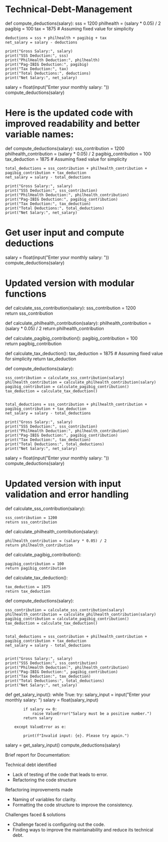 # Technical-Debt-Management
def compute_deductions(salary):
    sss = 1200
    philhealth = (salary * 0.05) / 2
    pagibig = 100
    tax = 1875 # Assuming fixed value for simplicity

    deductions = sss + philhealth + pagibig + tax
    net_salary = salary - deductions

    print("Gross Salary:", salary)
    print("SSS Deduction:", sss)
    print("PhilHealth Deduction:", philhealth)
    print("Pag-IBIG Deduction:", pagibig)
    print("Tax Deduction:", tax)
    print("Total Deductions:", deductions)
    print("Net Salary:", net_salary)

salary = float(input("Enter your monthly salary: "))
compute_deductions(salary)


# Here is the updated code with improved readability and better variable names:

def compute_deductions(salary):
    sss_contribution = 1200
    philhealth_contribution = (salary * 0.05) / 2
    pagibig_contribution = 100
    tax_deduction = 1875  # Assuming fixed value for simplicity

    total_deductions = sss_contribution + philhealth_contribution + pagibig_contribution + tax_deduction
    net_salary = salary - total_deductions

    print("Gross Salary:", salary)
    print("SSS Deduction:", sss_contribution)
    print("PhilHealth Deduction:", philhealth_contribution)
    print("Pag-IBIG Deduction:", pagibig_contribution)
    print("Tax Deduction:", tax_deduction)
    print("Total Deductions:", total_deductions)
    print("Net Salary:", net_salary)

# Get user input and compute deductions
salary = float(input("Enter your monthly salary: "))
compute_deductions(salary)


# Updated version with modular functions

def calculate_sss_contribution(salary):
    sss_contribution = 1200  
    return sss_contribution

def calculate_philhealth_contribution(salary):
    philhealth_contribution = (salary * 0.05) / 2 
    return philhealth_contribution

def calculate_pagibig_contribution():
    pagibig_contribution = 100  
    return pagibig_contribution


def calculate_tax_deduction():
    tax_deduction = 1875  # Assuming fixed value for simplicity
    return tax_deduction


def compute_deductions(salary):
    
    sss_contribution = calculate_sss_contribution(salary)
    philhealth_contribution = calculate_philhealth_contribution(salary)
    pagibig_contribution = calculate_pagibig_contribution()
    tax_deduction = calculate_tax_deduction()

    
    total_deductions = sss_contribution + philhealth_contribution + pagibig_contribution + tax_deduction
    net_salary = salary - total_deductions

    print("Gross Salary:", salary)
    print("SSS Deduction:", sss_contribution)
    print("PhilHealth Deduction:", philhealth_contribution)
    print("Pag-IBIG Deduction:", pagibig_contribution)
    print("Tax Deduction:", tax_deduction)
    print("Total Deductions:", total_deductions)
    print("Net Salary:", net_salary)

salary = float(input("Enter your monthly salary: "))
compute_deductions(salary)


# Updated version with input validation and error handling

def calculate_sss_contribution(salary):
   
    sss_contribution = 1200  
    return sss_contribution

def calculate_philhealth_contribution(salary):
    
    philhealth_contribution = (salary * 0.05) / 2 
    return philhealth_contribution

def calculate_pagibig_contribution():
   
    pagibig_contribution = 100  
    return pagibig_contribution

def calculate_tax_deduction():
    
    tax_deduction = 1875  
    return tax_deduction

def compute_deductions(salary):
    
    sss_contribution = calculate_sss_contribution(salary)
    philhealth_contribution = calculate_philhealth_contribution(salary)
    pagibig_contribution = calculate_pagibig_contribution()
    tax_deduction = calculate_tax_deduction()

   
    total_deductions = sss_contribution + philhealth_contribution + pagibig_contribution + tax_deduction
    net_salary = salary - total_deductions

  
    print("Gross Salary:", salary)
    print("SSS Deduction:", sss_contribution)
    print("PhilHealth Deduction:", philhealth_contribution)
    print("Pag-IBIG Deduction:", pagibig_contribution)
    print("Tax Deduction:", tax_deduction)
    print("Total Deductions:", total_deductions)
    print("Net Salary:", net_salary)

def get_salary_input():
    while True:
        try:
            salary_input = input("Enter your monthly salary: ")
            salary = float(salary_input)  
            
            if salary <= 0:
                raise ValueError("Salary must be a positive number.") 
            return salary 

        except ValueError as e:
           
            print(f"Invalid input: {e}. Please try again.")


salary = get_salary_input()
compute_deductions(salary)

Brief report for Documentation:

Technical debt identified
- Lack of testing of the code that leads to error.
- Refactoring the code structure

Refactoring improvements made
- Naming of variables for clarity.
- Formatting the code structure to improve the consistency.

Challenges faced & solutions
- Challenge faced is configuring out the code. 
- Finding ways to improve the maintainability and reduce its technical debt.
